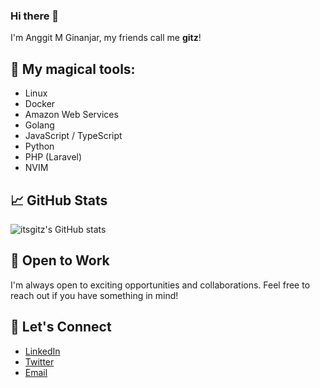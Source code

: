 ### Hi there 👋

I'm Anggit M Ginanjar, my friends call me **gitz**!

<!--
**itsgitz/itsgitz** is a ✨ _special_ ✨ repository because its `README.md` (this file) appears on your GitHub profile.

Here are some ideas to get you started:

- 🔭 I’m currently working on ...
- 🌱 I’m currently learning ...
- 👯 I’m looking to collaborate on ...
- 🤔 I’m looking for help with ...
- 💬 Ask me about ...
- 📫 How to reach me: ...
- 😄 Pronouns: ...
- ⚡ Fun fact: ...
-->

<!-- <img src="https://github-readme-stats.vercel.app/api?username=itsgitz&show_icons=true&theme=radical"> -->

## 🔧 My magical tools:

- Linux
- Docker
- Amazon Web Services
- Golang
- JavaScript / TypeScript
- Python
- PHP (Laravel)
- NVIM

## 📈 GitHub Stats
![itsgitz's GitHub stats](https://github-readme-stats.vercel.app/api?username=itsgitz&show_icons=true&theme=radical)

## 💼 Open to Work
I'm always open to exciting opportunities and collaborations. Feel free to reach out if you have something in mind!

## 🤝 Let's Connect
- [LinkedIn](https://www.linkedin.com/in/itsgitz/)
- [Twitter](https://twitter.com/itsgitz)
- [Email](mailto:anggit.ginanjar.dev@gmail.com)
